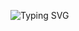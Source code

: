 ![Typing SVG](https://readme-typing-svg.demolab.com?font=Ribeye&size=50&pause=1000&color=3F00FF&center=true&width=900&height=100&lines=Its%20watson-V1-MD;%20Multi-Device%20WhatsApp%20Bot;%20Developed%20By%20WATSON%20XD)
